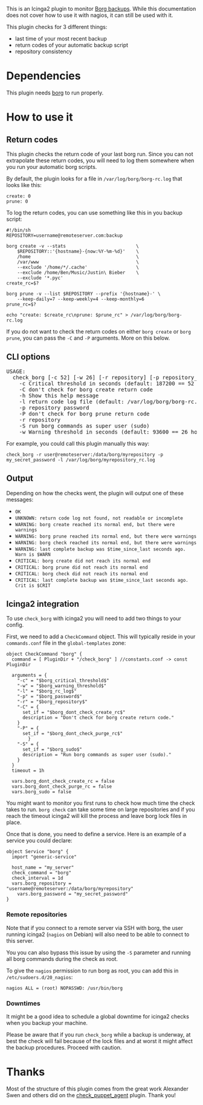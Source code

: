 This is an Icinga2 plugin to monitor [Borg backups][borg]. While this
documentation does not cover how to use it with nagios, it can still be used
with it.

[borg]: https://borgbackup.readthedocs.io/en/stable/index.html

This plugin checks for 3 different things:

* last time of your most recent backup
* return codes of your automatic backup script
* repository consistency

# Dependencies

This plugin needs [borg][borg] to run properly.

# How to use it

## Return codes

This plugin checks the return code of your last borg run. Since you can not
extrapolate these return codes, you will need to log them somewhere when you
run your automatic borg scripts.

By default, the plugin looks for a file in `/var/log/borg/borg-rc.log` that
looks like this:

```
create: 0
prune: 0
```

To log the return codes, you can use something like this in you backup script:

```
#!/bin/sh
REPOSITORY=username@remoteserver.com:backup

borg create -v --stats                          \
    $REPOSITORY::'{hostname}-{now:%Y-%m-%d}'    \
    /home                                       \
    /var/www                                    \
    --exclude '/home/*/.cache'                  \
    --exclude /home/Ben/Music/Justin\ Bieber    \
    --exclude '*.pyc'
create_rc=$?

borg prune -v --list $REPOSITORY --prefix '{hostname}-' \
    --keep-daily=7 --keep-weekly=4 --keep-monthly=6
prune_rc=$?
  
echo "create: $create_rc\nprune: $prune_rc" > /var/log/borg/borg-rc.log
```

If you do not want to check the return codes on either `borg create` or `borg prune`,
you can pass the `-C` and `-P` arguments. More on this below.

## CLI options

<pre>
USAGE: 
  check_borg [-c 52] [-w 26] [-r repository] [-p repository_password] [-l return_code_log][-CPSh]
    -c Critical threshold in seconds (default: 187200 == 52 hours)
    -C don't check for borg create return code
    -h Show this help message
    -l return code log file (default: /var/log/borg/borg-rc.log)
    -p repository password
    -P don't check for borg prune return code
    -r repository
    -S run borg commands as super user (sudo)
    -w Warning threshold in seconds (default: 93600 == 26 hours)
</pre>

For example, you could call this plugin manually this way:

```
check_borg -r user@remoteserver:/data/borg/myrepository -p my_secret_password -l /var/log/borg/myrepository_rc.log
```

## Output

Depending on how the checks went, the plugin will output one of these messages:

* `OK`
* `UNKNOWN: return code log not found, not readable or incomplete`
* `WARNING: borg create reached its normal end, but there were warnings`
* `WARNING: borg prune reached its normal end, but there were warnings`
* `WARNING: borg check reached its normal end, but there were warnings`
* `WARNING: last complete backup was $time_since_last seconds ago. Warn is $WARN`
* `CRITICAL: borg create did not reach its normal end`
* `CRITICAL: borg prune did not reach its normal end`
* `CRITICAL: borg check did not reach its normal end `
* `CRITICAL: last complete backup was $time_since_last seconds ago. Crit is $CRIT`

## Icinga2 integration

To use `check_borg` with icinga2 you will need to add two things to your config.

First, we need to add a `CheckCommand` object. This will typically reside in
your `commands.conf` file in the `global-templates` zone:

```
object CheckCommand "borg" {
  command = [ PluginDir + "/check_borg" ] //constants.conf -> const PluginDir

  arguments = {
    "-c" = "$borg_critical_threshold$"
    "-w" = "$borg_warning_threshold$"
    "-l" = "$borg_rc_log$"
    "-p" = "$borg_password$"
    "-r" = "$borg_repository$"
    "-C" = {
      set_if = "$borg_dont_check_create_rc$"
      description = "Don't check for borg create return code."
    }
    "-P" = {
      set_if = "$borg_dont_check_purge_rc$"
		}
    "-S" = {
      set_if = "$borg_sudo$"
      description = "Run borg commands as super user (sudo)."
    }
  }
  timeout = 1h

  vars.borg_dont_check_create_rc = false
  vars.borg_dont_check_purge_rc = false
  vars.borg_sudo = false
```

You might want to monitor you first runs to check how much time the check takes
to run. `borg check` can take some time on large repositories and if you reach
the timeout icinga2 will kill the process and leave borg lock files in place.

Once that is done, you need to define a service. Here is an example of a service
you could declare:

```
object Service "borg" {
  import "generic-service"

  host_name = "my_server"
  check_command = "borg"
  check_interval = 1d
  vars.borg_repository = "username@remoteserver:/data/borg/myrepository"
	vars.borg_password = "my_secret_password"
}
```

### Remote repositories

Note that if you connect to a remote server via SSH with borg, the user running
icinga2 (`nagios` on Debian) will also need to be able to connect to this server.

You you can also bypass this issue by using the `-S` parameter and running all
borg commands during the check as root.

To give the `nagios` permission to run borg as root, you can add this in
`/etc/sudoers.d/20_nagios`:

```
nagios ALL = (root) NOPASSWD: /usr/bin/borg
```

### Downtimes

It might be a good idea to schedule a global downtime for icinga2 checks when
you backup your machine.

Please be aware that if you run `check_borg` while a backup is underway, at best
the check will fail because of the lock files and at worst it might affect the
backup procedures. Proceed with caution.

# Thanks

Most of the structure of this plugin comes from the great work Alexander Swen
and others did on the [check_puppet_agent][] plugin. Thank you!

[check_puppet_agent]: https://github.com/aswen/nagios-plugins.git
